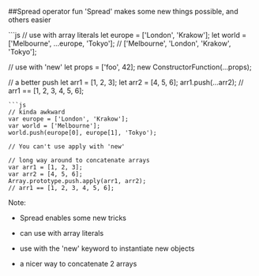 ##Spread operator fun
'Spread' makes some new things possible, and others easier
<!-- .element: class="small" -->

<div class="split-container">
```js
// use with array literals
let europe = ['London', 'Krakow'];
let world = ['Melbourne', ...europe, 'Tokyo'];
// ['Melbourne', 'London', 'Krakow', 'Tokyo'];

// use with 'new'
let props = ['foo', 42];
new ConstructorFunction(...props);

// a better push
let arr1 = [1, 2, 3];
let arr2 = [4, 5, 6];
arr1.push(...arr2);
// arr1 == [1, 2, 3, 4, 5, 6];
```
```js
// kinda awkward
var europe = ['London', 'Krakow'];
var world = ['Melbourne'];
world.push(europe[0], europe[1], 'Tokyo');

// You can't use apply with 'new'

// long way around to concatenate arrays
var arr1 = [1, 2, 3];
var arr2 = [4, 5, 6];
Array.prototype.push.apply(arr1, arr2);
// arr1 == [1, 2, 3, 4, 5, 6];
```

Note:
- Spread enables some new tricks

- can use with array literals

- use with the 'new' keyword to instantiate new objects

- a nicer way to concatenate 2 arrays
